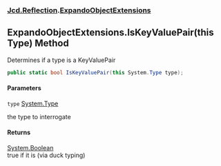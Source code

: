 ### [Jcd.Reflection](Jcd.Reflection.md 'Jcd.Reflection').[ExpandoObjectExtensions](ExpandoObjectExtensions.md 'Jcd.Reflection.ExpandoObjectExtensions')

## ExpandoObjectExtensions.IsKeyValuePair(this Type) Method

Determines if a type is a KeyValuePair

```csharp
public static bool IsKeyValuePair(this System.Type type);
```

#### Parameters

<a name='Jcd.Reflection.ExpandoObjectExtensions.IsKeyValuePair(thisSystem.Type).type'></a>

`type` [System.Type](https://docs.microsoft.com/en-us/dotnet/api/System.Type 'System.Type')

the type to interrogate

#### Returns

[System.Boolean](https://docs.microsoft.com/en-us/dotnet/api/System.Boolean 'System.Boolean')  
true if it is (via duck typing)
